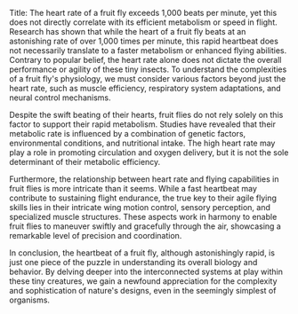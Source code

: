 Title: The heart rate of a fruit fly exceeds 1,000 beats per minute, yet this does not directly correlate with its efficient metabolism or speed in flight.
Research has shown that while the heart of a fruit fly beats at an astonishing rate of over 1,000 times per minute, this rapid heartbeat does not necessarily translate to a faster metabolism or enhanced flying abilities. Contrary to popular belief, the heart rate alone does not dictate the overall performance or agility of these tiny insects. To understand the complexities of a fruit fly's physiology, we must consider various factors beyond just the heart rate, such as muscle efficiency, respiratory system adaptations, and neural control mechanisms.

Despite the swift beating of their hearts, fruit flies do not rely solely on this factor to support their rapid metabolism. Studies have revealed that their metabolic rate is influenced by a combination of genetic factors, environmental conditions, and nutritional intake. The high heart rate may play a role in promoting circulation and oxygen delivery, but it is not the sole determinant of their metabolic efficiency.

Furthermore, the relationship between heart rate and flying capabilities in fruit flies is more intricate than it seems. While a fast heartbeat may contribute to sustaining flight endurance, the true key to their agile flying skills lies in their intricate wing motion control, sensory perception, and specialized muscle structures. These aspects work in harmony to enable fruit flies to maneuver swiftly and gracefully through the air, showcasing a remarkable level of precision and coordination.

In conclusion, the heartbeat of a fruit fly, although astonishingly rapid, is just one piece of the puzzle in understanding its overall biology and behavior. By delving deeper into the interconnected systems at play within these tiny creatures, we gain a newfound appreciation for the complexity and sophistication of nature's designs, even in the seemingly simplest of organisms.